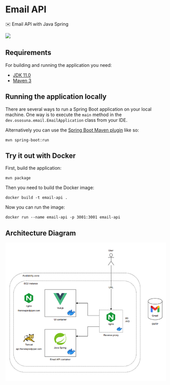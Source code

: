 # Email API
✉️ Email API with Java Spring

<img width="300" src="https://media.giphy.com/media/26ufeYWInLG5hBv9e/giphy.gif"/>

## Requirements
For building and running the application you need:

- [JDK 11.0](https://www.oracle.com/mx/java/technologies/javase/jdk11-archive-downloads.html)
- [Maven 3](https://maven.apache.org)
## Running the application locally

There are several ways to run a Spring Boot application on your local machine. One way is to execute the `main` method in the `dev.ososuna.email.EmailApplication` class from your IDE.

Alternatively you can use the [Spring Boot Maven plugin](https://docs.spring.io/spring-boot/docs/current/reference/html/build-tool-plugins-maven-plugin.html) like so:

```shell
mvn spring-boot:run
```
## Try it out with Docker

First, build the application:

```shell
mvn package
```

Then you need to build the Docker image:

```shell
docker build -t email-api .
```
  
Now you can run the image:
  
```shell
docker run --name email-api -p 3001:3001 email-api
```

## Architecture Diagram
<img width="500" src="assets/Architecture_Diagram.png"/>
